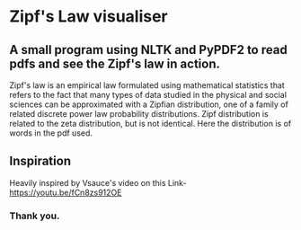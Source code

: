# Zipf's Law visualiser
## A small program using NLTK  and PyPDF2 to read pdfs and see the Zipf's law in action. 
Zipf's law is an empirical law formulated using mathematical statistics that refers to the fact that many types of data studied in the physical and social sciences can be approximated with a Zipfian distribution, one of a family of related discrete power law probability distributions. 
Zipf distribution is related to the zeta distribution, but is not identical. Here the distribution is of words in the pdf used.

## Inspiration
Heavily inspired by Vsauce's video on this
Link- https://youtu.be/fCn8zs912OE 

### Thank you.

